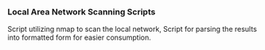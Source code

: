 ### Local Area Network Scanning Scripts

Script utilizing nmap to scan the local network,
Script for parsing the results into formatted form for easier consumption.
